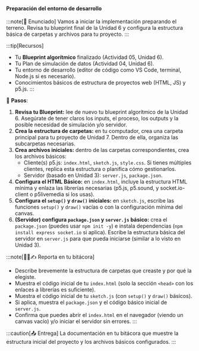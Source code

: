 #### Preparación del entorno de desarrollo

:::note[🎯 Enunciado]
Vamos a iniciar la implementación preparando el terreno. Revisa tu blueprint final 
de la Unidad 6 y configura la estructura básica de carpetas y archivos para tu proyecto.
:::

:::tip[Recursos]
-   Tu **Blueprint algorítmico** finalizado (Actividad 05, Unidad 6).
-   Tu Plan de simulación de datos (Actividad 04, Unidad 6).
-   Tu entorno de desarrollo (editor de código como VS Code, terminal, Node.js si es necesario).
-   Conocimientos básicos de estructura de proyectos web (HTML, JS) y p5.js.
:::

👣 **Pasos**:

1.  **Revisa tu Blueprint:** lee de nuevo tu blueprint algorítmico de la Unidad 6. Asegúrate de tener claros los inputs, el proceso, los outputs y la posible necesidad de simulación y/o servidor.
2.  **Crea la estructura de carpetas:** en tu computador, crea una carpeta principal para tu proyecto de Unidad 7. Dentro de ella, organiza las subcarpetas necesarias.
3.  **Crea archivos iniciales:** dentro de las carpetas correspondientes, crea los archivos básicos:
    *   Cliente(s) p5.js: `index.html`, `sketch.js`, `style.css`. Si tienes múltiples clientes, replica esta estructura o planifica cómo gestionarlos.
    *   Servidor (basado en Unidad 3): `server.js`, `package.json`.
4.  **Configura el HTML Básico:** en `index.html`, incluye la estructura HTML mínima y enlaza las librerías necesarias (p5.js, p5.sound, y socket.io-client o p5livemedia si los usas).
5.  **Configura el `setup()` y `draw()` iniciales:** en `sketch.js`, escribe las funciones `setup()` y `draw()` vacías o con la configuración mínima del canvas.
6.  **(Servidor) configura `package.json` y `server.js` básico:** crea el `package.json` (puedes usar `npm init -y`) e instala dependencias (`npm install express socket.io` si aplica). Escribe la estructura básica del servidor en `server.js` para que pueda iniciarse (similar a lo visto en Unidad 3).

:::note[🧐🧪✍️ Reporta en tu bitácora]

-   Describe brevemente la estructura de carpetas que creaste y por qué la elegiste.
-   Muestra el código inicial de tu `index.html` (solo la sección `<head>` con los enlaces a librerías es suficiente).
-   Muestra el código inicial de tu `sketch.js` (con `setup()` y `draw()` básicos).
-   Si aplica, muestra el `package.json` y el código básico inicial de `server.js`.
-   Confirma que puedes abrir el `index.html` en el navegador (viendo un canvas vacío) y/o iniciar el servidor sin errores.
:::

:::caution[📤 Entrega]
La documentación en tu bitácora que muestre la estructura inicial del proyecto y los archivos básicos configurados.
:::
